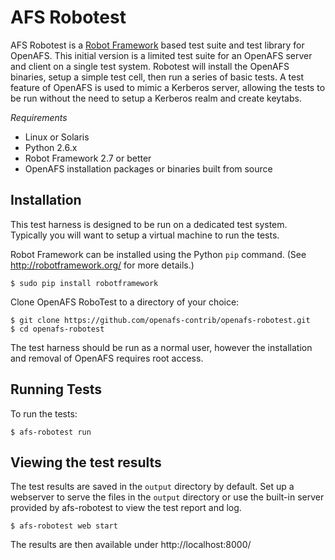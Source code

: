 # AFS Robotest

AFS Robotest is a [Robot Framework][1] based test suite and test library for
OpenAFS. This initial version is a limited test suite for an OpenAFS server and
client on a single test system.  Robotest will install the OpenAFS binaries,
setup a simple test cell, then run a series of basic tests.  A test feature of
OpenAFS is used to mimic a Kerberos server, allowing the tests to be run
without the need to setup a Kerberos realm and create keytabs.

[1]: http://robotframework.org/

*Requirements*

* Linux or Solaris
* Python 2.6.x
* Robot Framework 2.7 or better
* OpenAFS installation packages or binaries built from source

## Installation

This test harness is designed to be run on a dedicated test system.  Typically
you will want to setup a virtual machine to run the tests.

Robot Framework can be installed using the Python `pip` command.  (See
http://robotframework.org/ for more details.)

    $ sudo pip install robotframework

Clone OpenAFS RoboTest to a directory of your choice:

    $ git clone https://github.com/openafs-contrib/openafs-robotest.git
    $ cd openafs-robotest

The test harness should be run as a normal user, however the installation and
removal of OpenAFS requires root access.


## Running Tests

To run the tests:

    $ afs-robotest run


## Viewing the test results

The test results are saved in the `output` directory by default.  Set up a
webserver to serve the files in the `output` directory or use the built-in
server provided by afs-robotest to view the test report and log.

    $ afs-robotest web start

The results are then available under http://localhost:8000/

